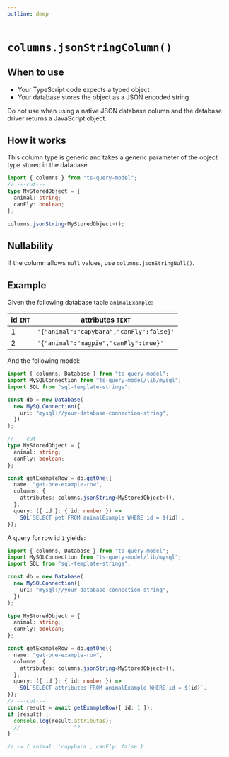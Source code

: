 ```yaml
---
outline: deep
---
```


# `columns.jsonStringColumn()`

## When to use

- Your TypeScript code expects a typed object
- Your database stores the object as a JSON encoded string

Do not use when using a native JSON database column and the database driver
returns a JavaScript object.

## How it works

This column type is generic and takes a generic parameter of the object
type stored in the database.

```ts twoslash
import { columns } from "ts-query-model";
// ---cut---
type MyStoredObject = {
  animal: string;
  canFly: boolean;
};

columns.jsonString<MyStoredObject>();
```

## Nullability

If the column allows `null` values, use `columns.jsonStringNull()`.

## Example

Given the following database table `animalExample`:

| id `INT` | attributes `TEXT`                        |
| -------- | ---------------------------------------- |
| 1        | `'{"animal":"capybara","canFly":false}'` |
| 2        | `'{"animal":"magpie","canFly":true}'`    |

And the following model:

```ts twoslash
import { columns, Database } from "ts-query-model";
import MySQLConnection from "ts-query-model/lib/mysql";
import SQL from "sql-template-strings";

const db = new Database(
  new MySQLConnection({
    uri: "mysql://your-database-connection-string",
  })
);

// ---cut---
type MyStoredObject = {
  animal: string;
  canFly: boolean;
};

const getExampleRow = db.getOne({
  name: "get-one-example-row",
  columns: {
    attributes: columns.jsonString<MyStoredObject>(),
  },
  query: ({ id }: { id: number }) =>
    SQL`SELECT pet FROM animalExample WHERE id = ${id}`,
});
```

A query for row id `1` yields:

```ts twoslash
import { columns, Database } from "ts-query-model";
import MySQLConnection from "ts-query-model/lib/mysql";
import SQL from "sql-template-strings";

const db = new Database(
  new MySQLConnection({
    uri: "mysql://your-database-connection-string",
  })
);

type MyStoredObject = {
  animal: string;
  canFly: boolean;
};

const getExampleRow = db.getOne({
  name: "get-one-example-row",
  columns: {
    attributes: columns.jsonString<MyStoredObject>(),
  },
  query: ({ id }: { id: number }) =>
    SQL`SELECT attributes FROM animalExample WHERE id = ${id}`,
});
// ---cut---
const result = await getExampleRow({ id: 1 });
if (result) {
  console.log(result.attributes);
  //                 ^?
}

// -> { animal: 'capybara', canFly: false }
```
